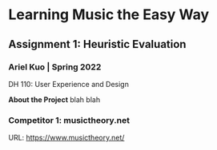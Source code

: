 # Learning Music the Easy Way
## Assignment 1: Heuristic Evaluation
### Ariel Kuo | Spring 2022 
DH 110: User Experience and Design 

**About the Project**
blah blah

### Competitor 1: musictheory.net

URL: https://www.musictheory.net/
